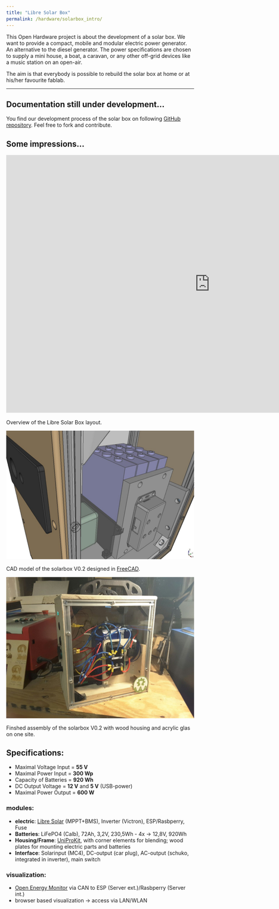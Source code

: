```yaml
---
title: "Libre Solar Box"
permalink: /hardware/solarbox_intro/
---
```

This Open Hardware project is about the development of a solar box.
We want to provide a compact, mobile and modular electric power generator. An alternative to the diesel generator.
The power specifications are chosen to supply a mini house, a boat, a caravan, or any other off-grid devices like a music station on an open-air.

The aim is that everybody is possible to rebuild the solar box at home or at his/her favourite fablab.

----------------------

## Documentation still under development...

You find our development process of the solar box on following [GitHub repository](https://github.com/CollectiveOpenSourceHardware/LibreSolarBox). Feel free to fork and contribute.

## Some impressions...

<!--![Libre Solar Box Layout](/media_files/libre_solar_box_layout.png)-->

<iframe src="https://h5p.org/h5p/embed/231072" width="1091" height="690" frameborder="0" allowfullscreen="allowfullscreen"></iframe>

Overview of the Libre Solar Box layout.

![solarbox_freeCAD](/media_files/solarbox_v02_freecad.jpg)

CAD model of the solarbox V0.2 designed in [FreeCAD](https://www.freecadweb.org/).

![solarbox_freeCAD](/media_files/solarbox_v02_real.jpg)

Finshed assembly of the solarbox V0.2 with wood housing and acrylic glas on one site.



## Specifications:
- Maximal Voltage Input = **55 V**
- Maximal Power Input = **300 Wp**
- Capacity of Batteries = **920 Wh**
- DC Output Voltage = **12 V** and **5 V** (USB-power)
- Maximal Power Output = **600 W**

### modules:
- **electric**: [Libre Solar](http://libre.solar/) (MPPT+BMS), Inverter (Victron), ESP/Rasbperry, Fuse
- **Batteries**: LiFePO4 (Calb), 72Ah, 3,2V, 230,5Wh - 4x -> 12,8V, 920Wh
- **Housing/Frame**: [UniProKit](https://wiki.opensourceecology.de/Upklib), with corner elements for blending; wood plates for mounting electric parts and batteries
- **Interface**: Solarinput (MC4), DC-output (car plug), AC-output (schuko, integrated in inverter), main switch

### visualization:
- [Open Energy Monitor](https://openenergymonitor.org/) via CAN to ESP (Server ext.)/Rasbperry (Server int.)
- browser based visualization -> access via LAN/WLAN

